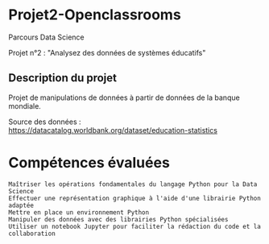 # Projet2-Openclassrooms

Parcours Data Science

Projet n°2 : "Analysez des données de systèmes éducatifs"
## Description du projet

Projet de manipulations de données à partir de données de la banque mondiale.

Source des données : https://datacatalog.worldbank.org/dataset/education-statistics
# Compétences évaluées

    Maîtriser les opérations fondamentales du langage Python pour la Data Science
    Effectuer une représentation graphique à l'aide d'une librairie Python adaptée
    Mettre en place un environnement Python
    Manipuler des données avec des librairies Python spécialisées
    Utiliser un notebook Jupyter pour faciliter la rédaction du code et la collaboration
